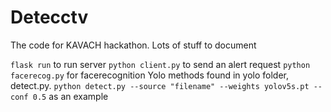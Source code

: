 # Detecctv
The code for KAVACH hackathon. Lots of stuff to document 

`flask run` to run server
`python client.py` to send an alert request
`python facerecog.py` for facerecognition
Yolo methods found in yolo folder, detect.py. 
`python detect.py --source "filename" --weights yolov5s.pt --conf 0.5` as an example
